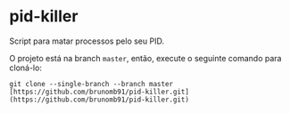# pid-killer

Script para matar processos pelo seu PID.

O projeto está na branch `master`, então, execute o seguinte comando para cloná-lo:

`git clone --single-branch --branch master [https://github.com/brunomb91/pid-killer.git](https://github.com/brunomb91/pid-killer.git)`
